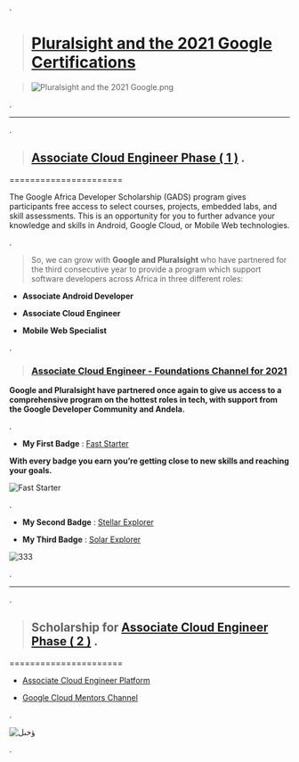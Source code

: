 

.


> # [Pluralsight and the 2021 Google Certifications](https://www.pluralsight.com/partners/google/africa/gads-2021?aid=7014Q0000023RnOQAU&oid=&promo=&utm_campaign=&utm_content=&utm_medium=partner_partner_web_referral&utm_source=&utm_term=)








> ![Pluralsight and the 2021 Google.png](https://udacity-reviews-uploads.s3.us-west-2.amazonaws.com/_attachments/399095/1619730878/Pluralsight_and_the_2021_Google.png)
> 




.

-----------------------------------------------

.

> ## [Associate Cloud Engineer Phase ( 1 )](https://app.pluralsight.com/profile/nancy-aswad) .



======================






The Google Africa Developer Scholarship (GADS) program gives participants free access to select courses, projects, embedded labs, and skill assessments. This is an opportunity for you to further advance your knowledge and skills in Android, Google Cloud, or Mobile Web technologies.




.




> So, we can grow with **Google and Pluralsight** who have partnered for the third consecutive year to provide a program which support software developers across Africa in three different roles:





- **Associate Android Developer**



- **Associate Cloud Engineer**


- **Mobile Web Specialist**



.




> ### [Associate Cloud Engineer - Foundations Channel for 2021 ](https://app.pluralsight.com/channels/details/db285911-816c-4297-80e1-ed08e58ce974)




**Google and Pluralsight have partnered once again to give us  access to a comprehensive program on the hottest roles in tech, with support from the Google Developer Community and Andela.**


.


-  **My First Badge**  : [Fast Starter](https://www.pluralsight.com/achievements?badge=d702b052-cdba-47e8-b72e-97ca70f9966f )



 **With every badge you earn you’re getting close to new skills and reaching your goals.**


![Fast Starter](https://pluralsight2.imgix.net/achievements/assets/badges/2021/viewtime-5-min-2021/enabled-dark.661803.svg)


.


-  **My Second Badge** : [Stellar Explorer]()





- **My Third  Badge**  : [Solar Explorer](https://www.pluralsight.com/achievements?badge=dfdcd1c4-c188-41e2-95ca-29cdcb85851a)

![333](https://www.pluralsight.com/achievements?badge=dfdcd1c4-c188-41e2-95ca-29cdcb85851a)






.

-----------------------------------------------

.

> ## Scholarship for [Associate Cloud Engineer Phase ( 2 )](https://app.pluralsight.com/channels/details/603245f5-77bd-4850-a181-9e0547fd4f2a) .



======================



- [ Associate Cloud Engineer Platform ](https://app.pluralsight.com/search/?q=AWS%20Certified%20Solutions%20Architect%20-%20Associate%20SAA-C02&type=conference%2Cvideo-course%2Cguide%2Cwebinar%2Cpath%2Cassessment&m_sort=relevance&query_id=23ff59af-e6bb-4ea7-b890-3ac4d07bfbe5&source=flyout)


- [Google Cloud Mentors Channel](https://community.andela.com/c/ask-google-cloud-mentors)


.

![ؤخىل](https://user-images.githubusercontent.com/36210723/136195664-c9e84d15-fb0a-48f9-adb8-4a83ca57d143.png)




.

